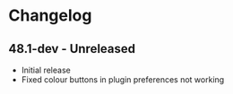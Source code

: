 # Changelog

## 48.1-dev - Unreleased
* Initial release
* Fixed colour buttons in plugin preferences not working
